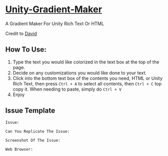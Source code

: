 
# [Unity-Gradient-Maker](https://kanatimc.github.io/Unity-Gradient-Maker/)
A Gradient Maker For Unity Rich Text Or HTML

Credit to [David](https://www.stuffbydavid.com/)


## How To Use:
1. Type the text you would like colorized in the text box at the top of the page.
2. Decide on any customizations you would like done to your text.
3. Click into the bottom text box of the contents you need, HTML or Unity Rich Text, then press ``Ctrl + A`` to select all contents, then ``Ctrl + C`` top copy it. When needing to paste, simply do ``Ctrl + V``
4. Enjoy

## Issue Template
`Issue: `

`Can You Replicate The Issue: `

`Screenshot Of The Issue: `

`Web Browser: `

